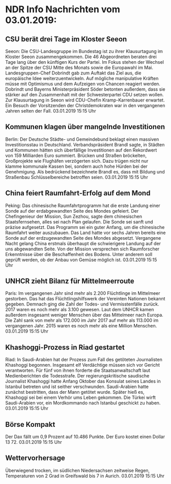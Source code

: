 # NDR Info Nachrichten vom 03.01.2019:


## CSU berät drei Tage im Kloster Seeon
Seeon:	Die CSU-Landesgruppe im Bundestag ist zu ihrer Klausurtagung im Kloster Seeon zusammengekommen. Die 46 Abgeordneten beraten drei Tage lang über den künftigen Kurs der Partei. Im Fokus stehen der Wechsel an der Spitze der CSU Mitte des Monats sowie die Europawahl im Mai. Landesgruppen-Chef Dobrindt gab zum Auftakt das Ziel aus, die europäische Idee weiterzuentwickeln. Auf mögliche manipulative Kräften müsse mit Optimismus und dem Aufzeigen von Chancen reagiert werden. Dobrindt und Bayerns Ministerpräsident Söder betonten außerdem, dass sie stärker auf den Zusammenhalt mit der Schwesterpartei CDU setzen wollen. Zur Klausurtagung in Seeon wird CDU-Chefin Kramp-Karrenbauer erwartet. Ein Besuch der Vorsitzenden der Christdemokraten war in den vergangenen Jahren selten der Fall. 03.01.2019 15:15 Uhr 

## Kommunen klagen über mangelnde Investitionen
Berlin: Der Deutsche Städte- und Gemeindebund beklagt einen massiven Investitionsstau in Deutschland. Verbandspräsident Brandl sagte, in Städten und Kommunen hätten sich überfällige Investitionen auf den Rekordwert von 159 Milliarden Euro summiert. Brücken und Straßen bröckelten, Großprojekte wie Flughäfen verzögerten sich. Dazu trügen nicht nur klamme kommunale Kassen bei, sondern auch hohe Hürden bei der Genehmigung. Als bedrückend bezeichnete Brandl es, dass mit Bildung und Straßenbau Schlüsselbereiche betroffen seien. 03.01.2019 15:15 Uhr 

## China feiert Raumfahrt-Erfolg auf dem Mond
Peking: Das chinesische Raumfahrtprogramm hat die erste Landung einer Sonde auf der erdabgewandten Seite des Mondes gefeiert. Der Chefingenieur der Mission, Sun Zezhou, sagte dem chinesischen Staatsfernsehen, alles sei nach Plan gelaufen. Die Sonde sei sanft und präzise aufgesetzt. Das Programm sei ein guter Anfang, um die chinesische Raumfahrt weiter auszubauen. Das Land hatte vor sechs Jahren bereits eine Sonde auf der erdzugewandten Seite des Mondes abgesetzt. Vergangene Nacht gelang China erstmals überhaupt die schwierigere Landung auf der uns abgewandten Seite. Von der Mission versprechen sich Raumforscher Erkenntnisse über die Beschaffenheit des Bodens. Unter anderem soll geprüft werden, ob der Anbau von Gemüse möglich ist. 03.01.2019 15:15 Uhr 

## UNHCR zieht Bilanz für Mittelmeerroute
Paris:	Im vergangenen Jahr sind mehr als 2.200 Flüchtlinge im Mittelmeer gestorben. Das hat das Flüchtlingshilfswerk der Vereinten Nationen bekannt gegeben. Demnach ging die Zahl der Todes- und Vermisstenfälle zurück. 2017 waren es noch mehr als 3.100 gewesen. Laut dem UNHCR kamen außerdem insgesamt weniger Menschen über das Mittelmeer nach Europa. Die Zahl sank von mehr als 172.000 im Jahr 2017 auf mehr als 113.000 im vergangenen Jahr. 2015 waren es noch mehr als eine Million Menschen. 03.01.2019 15:15 Uhr 

## Khashoggi-Prozess in Riad gestartet
Riad: In Saudi-Arabien hat der Prozess zum Fall des getöteten Journalisten Khashoggi begonnen. Insgesamt elf Verdächtige müssen sich vor Gericht verantworten. Für fünf von ihnen forderte die Staatsanwaltschaft laut Medienberichten die Todesstrafe. Der regierungskritische saudische Journalist Khashoggi hatte Anfang Oktober das Konsulat seines Landes in Istanbul betreten und ist seither verschwunden. Saudi-Arabien hatte zunächst bestritten, dass der Mann getötet wurde. Später hieß es, Khashoggi sei bei einem Verhör ums Leben gekommen. Die Türkei wirft Saudi-Arabien vor, ein Mordkommando nach Istanbul geschickt zu haben. 03.01.2019 15:15 Uhr 

## Börse Kompakt
Der Dax fällt um 0,9 Prozent auf 10.486 Punkte. Der Euro kostet einen Dollar 13 72. 03.01.2019 15:15 Uhr 

## Wettervorhersage
Überwiegend trocken, im südlichen Niedersachsen zeitweise Regen, Temperaturen von 2 Grad in Greifswald bis 7 in Aurich. 03.01.2019 15:15 Uhr 
